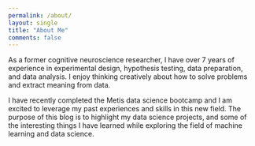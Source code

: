 ```yaml
---
permalink: /about/
layout: single
title: "About Me"
comments: false
---
```


As a former cognitive neuroscience researcher, I have over 7 years of experience in experimental design, hypothesis testing, data preparation, and data analysis. I enjoy thinking creatively about how to solve problems and extract meaning from data.

I have recently completed the Metis data science bootcamp and I am excited to leverage my past experiences and skills in this new field. The purpose of this blog is to highlight my data science projects, and some of the interesting things I have learned while exploring the field of machine learning and data science.
